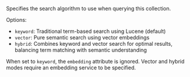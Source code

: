 Specifies the search algorithm to use when querying this collection. 

Options:

- `keyword`: Traditional term-based search using Lucene (default)
- `vector`: Pure semantic search using vector embeddings
- `hybrid`: Combines keyword and vector search for optimal results, balancing term matching with semantic understanding

When set to `keyword`, the `embedding` attribute is ignored. Vector and hybrid modes require an embedding service to be specified.